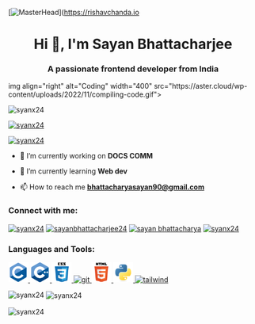 [![MasterHead](https://1.bp.blogspot.com/-7A4WynwLsM...
)](https://rishavchanda.io
<h1 align="center">Hi 👋, I'm Sayan Bhattacharjee</h1>
<h3 align="center">A passionate frontend developer from India</h3>
img align="right" alt="Coding" width="400" src="https://aster.cloud/wp-content/uploads/2022/11/compiling-code.gif">

<p align="left"> <img src="https://komarev.com/ghpvc/?username=syanx24&label=Profile%20views&color=0e75b6&style=flat" alt="syanx24" /> </p>

<p align="left"> <a href="https://github.com/ryo-ma/github-profile-trophy"><img src="https://github-profile-trophy.vercel.app/?username=syanx24" alt="syanx24" /></a> </p>

<p align="left"> <a href="https://twitter.com/syanx24" target="blank"><img src="https://img.shields.io/twitter/follow/syanx24?logo=twitter&style=for-the-badge" alt="syanx24" /></a> </p>

- 🔭 I’m currently working on **DOCS COMM**

- 🌱 I’m currently learning **Web dev**

- 📫 How to reach me **bhattacharyasayan90@gmail.com**

<h3 align="left">Connect with me:</h3>
<p align="left">
<a href="https://twitter.com/syanx24" target="blank"><img align="center" src="https://raw.githubusercontent.com/rahuldkjain/github-profile-readme-generator/master/src/images/icons/Social/twitter.svg" alt="syanx24" height="30" width="40" /></a>
<a href="https://linkedin.com/in/sayanbhattacharjee24" target="blank"><img align="center" src="https://raw.githubusercontent.com/rahuldkjain/github-profile-readme-generator/master/src/images/icons/Social/linked-in-alt.svg" alt="sayanbhattacharjee24" height="30" width="40" /></a>
<a href="https://fb.com/sayan bhattacharya" target="blank"><img align="center" src="https://raw.githubusercontent.com/rahuldkjain/github-profile-readme-generator/master/src/images/icons/Social/facebook.svg" alt="sayan bhattacharya" height="30" width="40" /></a>
<a href="https://instagram.com/syanx24" target="blank"><img align="center" src="https://raw.githubusercontent.com/rahuldkjain/github-profile-readme-generator/master/src/images/icons/Social/instagram.svg" alt="syanx24" height="30" width="40" /></a>
</p>

<h3 align="left">Languages and Tools:</h3>
<p align="left"> <a href="https://www.cprogramming.com/" target="_blank" rel="noreferrer"> <img src="https://raw.githubusercontent.com/devicons/devicon/master/icons/c/c-original.svg" alt="c" width="40" height="40"/> </a> <a href="https://www.w3schools.com/cpp/" target="_blank" rel="noreferrer"> <img src="https://raw.githubusercontent.com/devicons/devicon/master/icons/cplusplus/cplusplus-original.svg" alt="cplusplus" width="40" height="40"/> </a> <a href="https://www.w3schools.com/css/" target="_blank" rel="noreferrer"> <img src="https://raw.githubusercontent.com/devicons/devicon/master/icons/css3/css3-original-wordmark.svg" alt="css3" width="40" height="40"/> </a> <a href="https://git-scm.com/" target="_blank" rel="noreferrer"> <img src="https://www.vectorlogo.zone/logos/git-scm/git-scm-icon.svg" alt="git" width="40" height="40"/> </a> <a href="https://www.w3.org/html/" target="_blank" rel="noreferrer"> <img src="https://raw.githubusercontent.com/devicons/devicon/master/icons/html5/html5-original-wordmark.svg" alt="html5" width="40" height="40"/> </a> <a href="https://www.python.org" target="_blank" rel="noreferrer"> <img src="https://raw.githubusercontent.com/devicons/devicon/master/icons/python/python-original.svg" alt="python" width="40" height="40"/> </a> <a href="https://tailwindcss.com/" target="_blank" rel="noreferrer"> <img src="https://www.vectorlogo.zone/logos/tailwindcss/tailwindcss-icon.svg" alt="tailwind" width="40" height="40"/> </a> </p>

<p><img align="left" src="https://github-readme-stats.vercel.app/api/top-langs?username=syanx24&show_icons=true&locale=en&layout=compact" alt="syanx24" /></p>

<p>&nbsp;<img align="center" src="https://github-readme-stats.vercel.app/api?username=syanx24&show_icons=true&locale=en" alt="syanx24" /></p>

<p><img align="center" src="https://github-readme-streak-stats.herokuapp.com/?user=syanx24&" alt="syanx24" /></p>
